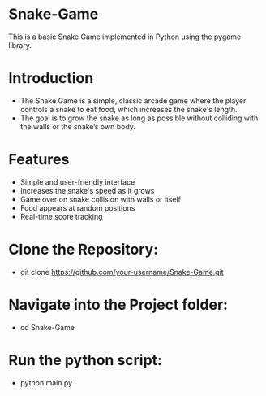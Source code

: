 # Snake-Game

This is a basic Snake Game implemented in Python using the pygame library.

# Introduction
- The Snake Game is a simple, classic arcade game where the player controls a snake to eat food, which increases the snake's length. 
- The goal is to grow the snake as long as possible without colliding with the walls or the snake’s own body.

# Features
- Simple and user-friendly interface
- Increases the snake's speed as it grows
- Game over on snake collision with walls or itself
- Food appears at random positions
- Real-time score tracking

# Clone the Repository: 
- git clone https://github.com/your-username/Snake-Game.git

# Navigate into the Project folder:
- cd Snake-Game

 # Run the python script: 
 - python main.py
